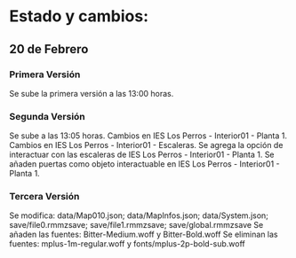 # Estado y cambios:

## 20 de Febrero

### Primera Versión

Se sube la primera versión a las 13:00 horas.

### Segunda Versión
Se sube a las 13:05 horas.
Cambios en IES Los Perros - Interior01 - Planta 1.
Cambios en IES Los Perros - Interior01 - Escaleras.
Se agrega la opción de interactuar con las escaleras de IES Los Perros - Interior01 - Planta 1.
Se añaden puertas como objeto interactuable en IES Los Perros - Interior01 - Planta 1.

### Tercera Versión

Se modifica: data/Map010.json; data/MapInfos.json; data/System.json;  save/file0.rmmzsave; save/file1.rmmzsave; save/global.rmmzsave
Se añaden las fuentes: Bitter-Medium.woff y Bitter-Bold.woff
Se eliminan las fuentes: mplus-1m-regular.woff y fonts/mplus-2p-bold-sub.woff
